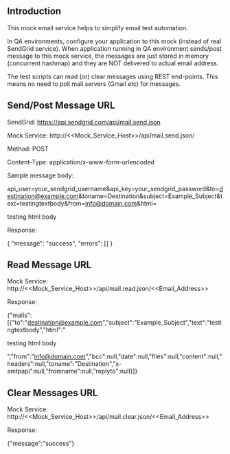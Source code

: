 Introduction
------------

This mock email service helps to simplify email test automation. 

In QA environments, configure your application to this mock (instead of real  SendGrid service). When application
running in QA environment sends/post message to this mock service, the messages are just stored in memory
(concurrent hashmap) and they are NOT delivered to actual email address. 

The test scripts can read (or) clear messages using REST end-points. This means no need to poll mail servers (Gmail etc) for messages.

Send/Post Message URL
---------------------

SendGrid: https://api.sendgrid.com/api/mail.send.json

Mock Service: http://<<Mock_Service_Host>>/api/mail.send.json/

Method: POST

Content-Type: application/x-www-form-urlencoded

Sample message body:

api_user=your_sendgrid_username&api_key=your_sendgrid_password&to=destination@example.com&toname=Destination&subject=Example_Subject&text=testingtextbody&from=info@domain.com&html=<html><body><p>testing html body</p></body></html>

Response: 

{
    "message": "success",
    "errors": []
}


Read Message URL
----------------

Mock Service: http://<<Mock_Service_Host>>/api/mail.read.json/<<Email_Address>>


Response:

{"mails":[{"to":"destination@example.com","subject":"Example_Subject","text":"testingtextbody","html":"<html><body><p>testing html body</p></body></html>","from":"info@domain.com","bcc":null,"date":null,"files":null,"content":null,"headers":null,"toname":"Destination","x-smtpapi":null,"fromname":null,"replyto":null}]}


Clear Messages URL
------------------

Mock Service: http://<<Mock_Service_Host>>/api/mail.clear.json/<<Email_Address>>


Response:

{"message":"success"}

